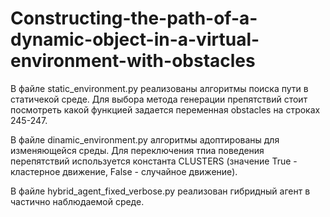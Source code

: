 # Constructing-the-path-of-a-dynamic-object-in-a-virtual-environment-with-obstacles
В файле static_environment.py реализованы алгоритмы поиска пути в статичекой среде. Для выбора метода генерации препятствий стоит посмотреть какой функцией задается переменная obstacles на строках 245-247.

В файле dinamic_environment.py алгоритмы адоптированы для изменяющейся среды. Для переключения тпиа поведения перепятствий используется константа CLUSTERS (значение True - кластерное движение, False - случайное движение).

В файле hybrid_agent_fixed_verbose.py реализован гибридный агент в частично наблюдаемой среде.
